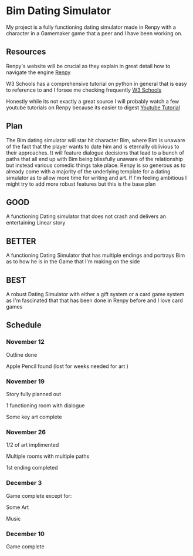 # Bim Dating Simulator 
My project is a fully functioning dating simulator made in Renpy with a character in a Gamemaker game that a peer and I have been working on. 

## Resources
Renpy's website will be crucial as they explain in great detail how to navigate the engine
[Renpy](https://www.renpy.org)


W3 Schools has a comprehensive tutorial on python in general that is easy to reference to and I forsee me checking frequently
[W3 Schools](https://www.w3schools.com/python/)


Honestly while its not exactly a great source I will probably watch a few youtube tutorials on Renpy because its easier to digest 
[Youtube Tutorial ](https://www.youtube.com/watch?v=3Lx1gpj6ilU)



## Plan
The Bim dating simulator will star hit character Bim, where Bim is unaware of the fact that the player wants to date him and is eternally oblivious to their approaches. It will feature dialogue decisions that lead to a bunch of paths that all end up with Bim being blissfully unaware of the relationship but instead various comedic things take place. Renpy is so generous as to already come with a majority of the underlying template for a dating simulator as to allow more time for writing and art. If I'm feeling ambitious I might try to add more robust features but this is the base plan
## GOOD
A functioning Dating simulator that does not crash and delivers an entertaining Linear story
## BETTER 
A functioning Dating Simulator that has multiple endings and portrays Bim as to how he is in the Game that I'm making on the side
## BEST 
A robust Dating Simulator with either a gift system or a card game system as I'm fascinated that that has been done in Renpy before and I love card games

## Schedule 
### November 12
Outline done

Apple Pencil found (lost for weeks needed for art )
### November 19
Story fully planned out

1 functioning room with dialogue

Some key art complete
### November 26
1/2 of art implimented

Multiple rooms with multiple paths

1st ending completed
### December 3
Game complete except for:

Some Art

Music
### December 10
Game complete

